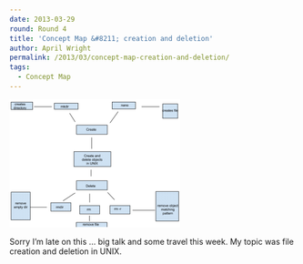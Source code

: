 ```yaml
---
date: 2013-03-29
round: Round 4
title: 'Concept Map &#8211; creation and deletion'
author: April Wright
permalink: /2013/03/concept-map-creation-and-deletion/
tags:
  - Concept Map
---
```

[<img class="alignnone size-medium wp-image-1993" alt="conceptmap" src="/uploads/2013/03/conceptmap-300x225.png" width="300" height="225" />][1]

Sorry I&#8217;m late on this &#8230; big talk and some travel this week. My topic was file creation and deletion in UNIX.

 [1]: /uploads/2013/03/conceptmap.png
